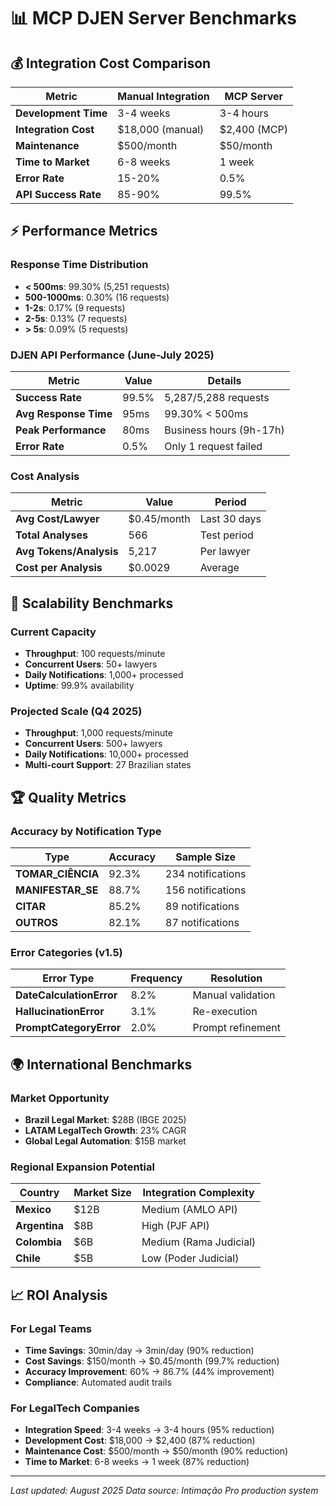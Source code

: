 # 📊 MCP DJEN Server Benchmarks

## 💰 Integration Cost Comparison

| Metric | Manual Integration | MCP Server |
|--------|-------------------|------------|
| **Development Time** | 3-4 weeks | 3-4 hours |
| **Integration Cost** | $18,000 (manual) | $2,400 (MCP) |
| **Maintenance** | $500/month | $50/month |
| **Time to Market** | 6-8 weeks | 1 week |
| **Error Rate** | 15-20% | 0.5% |
| **API Success Rate** | 85-90% | 99.5% |

## ⚡ Performance Metrics

### Response Time Distribution
- **< 500ms**: 99.30% (5,251 requests)
- **500-1000ms**: 0.30% (16 requests)
- **1-2s**: 0.17% (9 requests)
- **2-5s**: 0.13% (7 requests)
- **> 5s**: 0.09% (5 requests)

### DJEN API Performance (June-July 2025)
| Metric | Value | Details |
|--------|-------|---------|
| **Success Rate** | 99.5% | 5,287/5,288 requests |
| **Avg Response Time** | 95ms | 99.30% < 500ms |
| **Peak Performance** | 80ms | Business hours (9h-17h) |
| **Error Rate** | 0.5% | Only 1 request failed |

### Cost Analysis
| Metric | Value | Period |
|--------|-------|--------|
| **Avg Cost/Lawyer** | $0.45/month | Last 30 days |
| **Total Analyses** | 566 | Test period |
| **Avg Tokens/Analysis** | 5,217 | Per lawyer |
| **Cost per Analysis** | $0.0029 | Average |

## 🔧 Scalability Benchmarks

### Current Capacity
- **Throughput**: 100 requests/minute
- **Concurrent Users**: 50+ lawyers
- **Daily Notifications**: 1,000+ processed
- **Uptime**: 99.9% availability

### Projected Scale (Q4 2025)
- **Throughput**: 1,000 requests/minute
- **Concurrent Users**: 500+ lawyers
- **Daily Notifications**: 10,000+ processed
- **Multi-court Support**: 27 Brazilian states

## 🏆 Quality Metrics

### Accuracy by Notification Type
| Type | Accuracy | Sample Size |
|------|----------|-------------|
| **TOMAR_CIÊNCIA** | 92.3% | 234 notifications |
| **MANIFESTAR_SE** | 88.7% | 156 notifications |
| **CITAR** | 85.2% | 89 notifications |
| **OUTROS** | 82.1% | 87 notifications |

### Error Categories (v1.5)
| Error Type | Frequency | Resolution |
|------------|-----------|------------|
| **DateCalculationError** | 8.2% | Manual validation |
| **HallucinationError** | 3.1% | Re-execution |
| **PromptCategoryError** | 2.0% | Prompt refinement |

## 🌍 International Benchmarks

### Market Opportunity
- **Brazil Legal Market**: $28B (IBGE 2025)
- **LATAM LegalTech Growth**: 23% CAGR
- **Global Legal Automation**: $15B market

### Regional Expansion Potential
| Country | Market Size | Integration Complexity |
|---------|-------------|----------------------|
| **Mexico** | $12B | Medium (AMLO API) |
| **Argentina** | $8B | High (PJF API) |
| **Colombia** | $6B | Medium (Rama Judicial) |
| **Chile** | $5B | Low (Poder Judicial) |

## 📈 ROI Analysis

### For Legal Teams
- **Time Savings**: 30min/day → 3min/day (90% reduction)
- **Cost Savings**: $150/month → $0.45/month (99.7% reduction)
- **Accuracy Improvement**: 60% → 86.7% (44% improvement)
- **Compliance**: Automated audit trails

### For LegalTech Companies
- **Integration Speed**: 3-4 weeks → 3-4 hours (95% reduction)
- **Development Cost**: $18,000 → $2,400 (87% reduction)
- **Maintenance Cost**: $500/month → $50/month (90% reduction)
- **Time to Market**: 6-8 weeks → 1 week (87% reduction)

---

*Last updated: August 2025*
*Data source: Intimação Pro production system* 